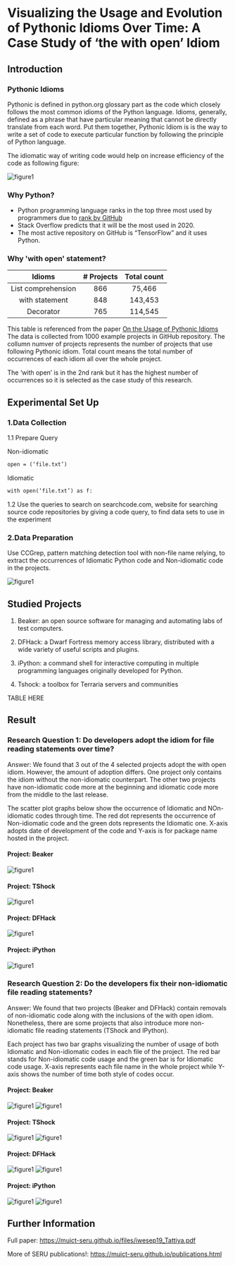 # Visualizing the Usage and Evolution of Pythonic Idioms Over Time: A Case Study of ‘the with open’ Idiom


## Introduction

### Pythonic Idioms

Pythonic is defined in python.org glossary part as the code which closely follows the most common idioms of the Python language.
Idioms, generally, defined as a phrase that have particular meaning that cannot be directly translate from each word.
Put them together, Pythonic Idiom is is the way to write a set of code to execute particular function by following the principle of Python language.


The idiomatic way of writing code would help on increase efficiency of the code as following figure:

![figure1](https://github.com/MUICT-SERU/iwesep19-idioms/blob/master/Compare.png?raw=true)



### Why Python?

- Python  programming  language  ranks  in  the  top  three  most  used  by programmers due to [rank by GitHub](https://octoverse.github.com/projects#languages)
- Stack Overflow predicts that it will be the most used in 2020.
- The most active repository on GitHub is “TensorFlow” and it uses Python.

### Why 'with open' statement?

|           Idioms           | # Projects |  Total count  |
|:--------------------------:|:----------:|:-------------:|
|    List   comprehension    |     866    |     75,466    |
|     with      statement    |     848    |    143,453    |
|          Decorator         |     765    |    114,545    |

This table is referenced from the paper [On the Usage of Pythonic Idioms](https://www.zora.uzh.ch/id/eprint/156901/1/paper.pdf)
The data is collected from 1000 example projects in GitHub repository. The collumn numver of projects represents the number of projects that use following Pythonic idiom. Total count means the total number of occurrences of each idiom all over the whole project.


The ‘with open’ is in the 2nd rank but it has the highest number of occurrences so it is selected as the case study of this research.


## Experimental Set Up

### 1.Data Collection

1.1 Prepare Query

Non-idiomatic
```markdown
open = (‘file.txt’)
```
Idiomatic
```markdown
with open(‘file.txt’) as f:
```
1.2 Use the queries to search on searchcode.com, website for searching source code repositories by giving a code query,
 to find data sets to use in the experiment

### 2.Data Preparation

Use CCGrep, pattern matching detection tool with non-file name relying, to extract the occurrences of Idiomatic Python code and Non-idiomatic code in the projects.

![figure1](https://github.com/MUICT-SERU/iwesep19-idioms/blob/master/figure/da%20final.png?raw=true)


## Studied Projects

1. Beaker: an open source software for managing and automating labs of test computers.

2. DFHack: a Dwarf Fortress memory access library, distributed with a wide variety of useful scripts and plugins.

3. iPython: a command shell for interactive computing in multiple programming languages originally developed for Python.

4. Tshock: a toolbox for Terraria servers and communities


TABLE HERE


## Result

### Research Question 1: Do developers adopt the idiom for file reading statements over time?

Answer: We found that 3 out of the 4 selected projects adopt the with open idiom. However, the amount of adoption differs. One project only contains the idiom without the non-idiomatic counterpart. The other two projects have non-idiomatic code more at the beginning and idiomatic code more from the middle to the last release. 


The scatter plot graphs below show the occurrence of Idiomatic and NOn-idiomatic codes through time. The red dot represents the occurrence of Non-idiomatic code and the green dots represents the Idiomatic one. X-axis adopts date of development of the code and Y-axis is for package name hosted in the project.


#### Project: Beaker
![figure1](https://github.com/MUICT-SERU/iwesep19-idioms/blob/master/figure/BeakerG1.jpg?raw=true)


#### Project: TShock
![figure1](https://github.com/MUICT-SERU/iwesep19-idioms/blob/master/figure/TShockG1.jpg?raw=true)

#### Project: DFHack
![figure1](https://github.com/MUICT-SERU/iwesep19-idioms/blob/master/figure/DFHackG1.jpg?raw=true)

#### Project: iPython
![figure1](https://github.com/MUICT-SERU/iwesep19-idioms/blob/master/figure/IPythonG1.jpg?raw=true)

### Research Question 2: Do the developers fix their non-idiomatic file reading statements?

Answer: We found that two projects (Beaker and DFHack) contain removals of non-idiomatic code along with the inclusions of the with open idiom.  Nonetheless, there are some projects that also introduce more non-idiomatic file reading statements (TShock and IPython).


Each project has two bar graphs visualizing the number of usage of both Idiomatic and Non-idiomatic codes in each file of the project. The red bar stands for Non-idiomatic code usage and the green bar is for Idiomatic code usage. X-axis represents each file name in the whole project while Y-axis shows the number of time both style of codes occur.


#### Project: Beaker
![figure1](https://github.com/MUICT-SERU/iwesep19-idioms/blob/master/figure/BeakerG2A.jpg?raw=true)
![figure1](https://github.com/MUICT-SERU/iwesep19-idioms/blob/master/figure/BeakerG2B.jpg?raw=true)

#### Project: TShock
![figure1](https://github.com/MUICT-SERU/iwesep19-idioms/blob/master/figure/TShockG2A.jpg?raw=true)
![figure1](https://github.com/MUICT-SERU/iwesep19-idioms/blob/master/figure/TShockG2B.jpg?raw=true)

#### Project: DFHack
![figure1](https://github.com/MUICT-SERU/iwesep19-idioms/blob/master/figure/DFHackG2A.jpg?raw=true)
![figure1](https://github.com/MUICT-SERU/iwesep19-idioms/blob/master/figure/DFHackG2B.jpg?raw=true)

#### Project: iPython
![figure1](https://github.com/MUICT-SERU/iwesep19-idioms/blob/master/figure/iPythonG2A.jpg?raw=true)
![figure1](https://github.com/MUICT-SERU/iwesep19-idioms/blob/master/figure/iPythonG2B.jpg?raw=true)


## Further Information
Full paper: https://muict-seru.github.io/files/iwesep19_Tattiya.pdf


More of SERU publications!: https://muict-seru.github.io/publications.html
     
